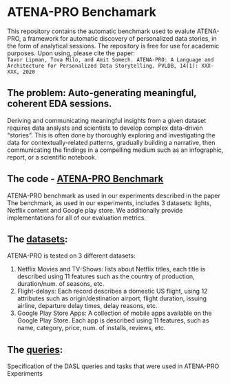 # ATENA-PRO Benchamark
This repository contains the automatic benchmark used to evalute ATENA-PRO,  a framework for automatic discovery of personalized data stories, in the form of analytical
sessions. The repository is free for use for academic purposes. Upon using, please cite the paper:</br>
```Tavor Lipman, Tova Milo, and Amit Somech. ATENA-PRO: A Language and Architecture for Personalized Data Storytelling. PVLDB, 14(1): XXX-XXX, 2020```

## The problem: Auto-generating meaningful, coherent EDA sessions.
Deriving and communicating meaningful insights from a given dataset requires data analysts and scientists to develop complex data-driven “stories”. This is often done by thoroughly exploring and investigating the data for contextually-related patterns, gradually building a narrative, then communicating the findings in a compelling medium such as an infographic, report, or a scientific notebook.

## The code - [ATENA-PRO Benchmark](ATENA_PRO/simulation)
ATENA-PRO benchmark as used in our experiments described in the paper
The benchmark, as used in our experiments, includes 3 datasets: lights, Netflix content and Google play store.
We additionally provide implementations for all of our evaluation metrics. 

## The [datasets](ATENA_PRO/datasets):
ATENA-PRO is tested on 3 different datasets:
1. Netflix Movies and TV-Shows: lists about Netflix titles, each title is described using 11 features such as the country of production, duration/num. of seasons, etc.
2. Flight-delays: Each record describes a domestic US flight, using 12 attributes such as origin/destination airport, flight duration, issuing airline, departure delay times, delay reasons, etc.
3. Google Play Store Apps: A collection of mobile apps available on the Google Play Store. Each app is described using 11 features, such as name, category, price, num. of installs, reviews, etc.

## The [queries](ATENA_PRO/queries):
Specification of the DASL queries and tasks that were used in ATENA-PRO Experiments
